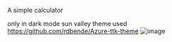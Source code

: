 A simple calculator

only in dark mode
sun valley theme used https://github.com/rdbende/Azure-ttk-theme 
![image](https://github.com/user-attachments/assets/25cadaf2-d4e7-4f59-93eb-9d21a49fda44)

